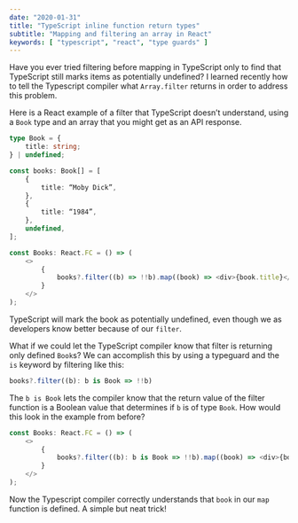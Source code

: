 ```yaml
---
date: "2020-01-31"
title: "TypeScript inline function return types"
subtitle: "Mapping and filtering an array in React"
keywords: [ "typescript", "react", "type guards" ]
---
```


Have you ever tried filtering before mapping in TypeScript only to find that TypeScript still marks items as potentially undefined? I learned recently how to tell the Typescript compiler what `Array.filter` returns in order to address this problem. 

Here is a React example of a filter that TypeScript doesn’t understand, using a `Book` type and an array that you might get as an API response. 

```typescript
type Book = {
    title: string;
} | undefined;

const books: Book[] = [
    {
        title: “Moby Dick”,
    },
    {
        title: “1984”,
    },
    undefined,
];

const Books: React.FC = () => (
    <>
        {
            books?.filter((b) => !!b).map((book) => <div>{book.title}</div>
        }
    </>
);
```

TypeScript will mark the book as potentially undefined, even though we as developers know better because of our `filter`.

What if we could let the TypeScript compiler know that filter is returning only defined `Book`s?  We can accomplish this by using a typeguard and the `is` keyword by filtering like this:

```typescript
books?.filter((b): b is Book => !!b)
```

The `b is Book` lets the compiler know that the return value of the filter function is a Boolean value that determines if `b` is of type `Book`.  How would this look in the example from before?

```typescript
const Books: React.FC = () => (
    <>
        {
            books?.filter((b): b is Book => !!b).map((book) => <div>{book.title}</div>
        }
    </>
);
```

Now the Typescript compiler correctly understands that `book` in our `map` function is defined. A simple but neat trick!
